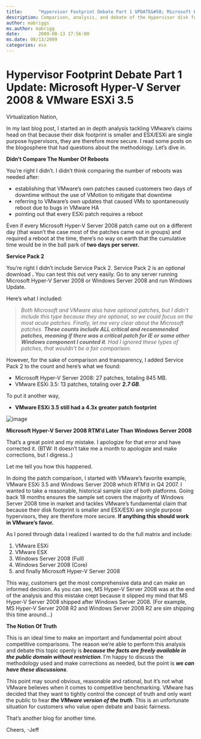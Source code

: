 ```yaml
---
title:      "Hypervisor Footprint Debate Part 1 UPDATE&#58; Microsoft Hyper-V Server 2008 & VMware ESXi 3.5"
description: Comparison, analysis, and debate of the Hypervisor disk footprint Part 1 Update
author: mabriggs
ms.author: mabrigg
date:       2009-08-13 17:56:00
ms.date: 08/13/2009
categories: esx
---
```

# Hypervisor Footprint Debate Part 1 Update: Microsoft Hyper-V Server 2008 & VMware ESXi 3.5
Virtualization Nation,

In my last blog post, I started an in depth analysis tackling VMware’s claims head on that because their disk footprint is smaller and ESX/ESXi are single purpose hypervisors, they are therefore more secure. I read some posts on the blogosphere that had questions about the methodology. Let’s dive in.

**Didn’t Compare The Number Of Reboots**

You’re right I didn’t. I didn’t think comparing the number of reboots was needed after:

  * establishing that VMware’s own patches caused customers two days of downtime without the use of VMotion to mitigate that downtime 
  * referring to VMware’s own updates that caused VMs to spontaneously reboot due to bugs in VMware HA 
  * pointing out that every ESXi patch requires a reboot 



Even if every Microsoft Hyper-V Server 2008 patch came out on a different day (that wasn’t the case most of the patches came out in groups) and required a reboot at the time, there’s no way on earth that the cumulative time would be in the ball park of **two days per server.**

**Service Pack 2**

You’re right I didn’t include Service Pack 2. Service Pack 2 is an optional download **.** You can test this out very easily. Go to any server running Microsoft Hyper-V Server 2008 or Windows Server 2008 and run Windows Update.

Here’s what I included:

> _Both Microsoft and VMware also have optional patches, but I didn't include this type because they are optional, so we could focus on the most acute patches. Finally, let me very clear about the Microsoft patches. **These counts include ALL critical and recommended patches, _meaning if there was a critical patch for IE or some other Windows component I counted it_**. Had I ignored these types of patches, that wouldn’t be a fair comparison._

However, for the sake of comparison and transparency, I added Service Pack 2 to the count and here’s what we found:

  * Microsoft Hyper-V Server 2008: 27 patches, totaling 845 MB. 
  * VMware ESXi 3.5: 13 patches, totaling over **_2.7 GB_**.



To put it another way,

  * **__VMware ESXi 3.5 still had a 4.3x greater patch footprint__**

![image](https://msdnshared.blob.core.windows.net/media/TNBlogsFS/BlogFileStorage/blogs_technet/virtualization/WindowsLiveWriter/HypervisorFootprintDebatePart1UPDATEMi.5_8955/image_thumb.png)

**Microsoft Hyper-V Server 2008 RTM’d Later Than Windows Server 2008**

That’s a great point and my mistake. I apologize for that error and have corrected it. (BTW: It doesn’t take me a month to apologize and make corrections, but I digress..)

Let me tell you how this happened.

In doing the patch comparison, I started with VMware’s favorite example, VMware ESXi 3.5 and Windows Server 2008 which RTM’d in Q4 2007. I wanted to take a reasonable, historical sample size of both platforms. Going back 18 months ensures the sample set covers the majority of Windows Server 2008 time in market and tackles VMware’s fundamental claim that because their disk footprint is smaller and ESX/ESXi are single purpose hypervisors, they are therefore more secure. **If anything this should work in VMware’s favor.**

As I pored through data I realized I wanted to do the full matrix and include:

  1. VMware ESXi 
  2. VMware ESX 
  3. Windows Server 2008 (Full) 
  4. Windows Server 2008 (Core) 
  5. and finally Microsoft Hyper-V Server 2008 



This way, customers get the most comprehensive data and can make an informed decision. As you can see, MS Hyper-V Server 2008 was at the end of the analysis and this mistake crept because it slipped my mind that MS Hyper-V Server 2008 shipped after Windows Server 2008. (For example, MS Hyper-V Server 2008 R2 and Windows Server 2008 R2 are sim shipping this time around…)

**The Notion Of Truth**

This is an ideal time to make an important and fundamental point about competitive comparisons. The reason we’re able to perform this analysis and debate this topic openly is **_because the facts are freely available in the public domain without restriction_**. I’m happy to discuss the methodology used and make corrections as needed, but the point is **_we can have these discussions_**.

This point may sound obvious, reasonable and rational, but it’s not what VMware believes when it comes to competitive benchmarking. VMware has decided that they want to tightly control the concept of truth and only want the public to hear **_the VMware version of the truth_**. This is an unfortunate situation for customers who value open debate and basic fairness.

That’s another blog for another time.

Cheers, -Jeff
